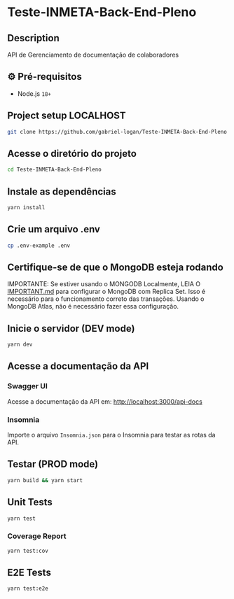# Teste-INMETA-Back-End-Pleno

## Description

API de Gerenciamento de documentação de colaboradores

## ⚙️ Pré-requisitos

- Node.js `18+`

## Project setup LOCALHOST

```bash
git clone https://github.com/gabriel-logan/Teste-INMETA-Back-End-Pleno
```

## Acesse o diretório do projeto

```bash
cd Teste-INMETA-Back-End-Pleno
```

## Instale as dependências

```bash
yarn install
```

## Crie um arquivo .env

```bash
cp .env-example .env
```

## Certifique-se de que o MongoDB esteja rodando

IMPORTANTE: Se estiver usando o MONGODB Localmente, LEIA O [IMPORTANT.md](docs/IMPORTANT.md) para configurar o MongoDB com Replica Set.
Isso é necessário para o funcionamento correto das transações. Usando o MongoDB Atlas, não é necessário fazer essa configuração.

## Inicie o servidor (DEV mode)

```bash
yarn dev
```

## Acesse a documentação da API

### Swagger UI
Acesse a documentação da API em: [http://localhost:3000/api-docs](http://localhost:3000/api-docs)
### Insomnia
Importe o arquivo `Insomnia.json` para o Insomnia para testar as rotas da API.

## Testar (PROD mode)

```bash
yarn build && yarn start
```

## Unit Tests

```bash
yarn test
```

### Coverage Report

```bash
yarn test:cov
```

## E2E Tests

```bash
yarn test:e2e
```
